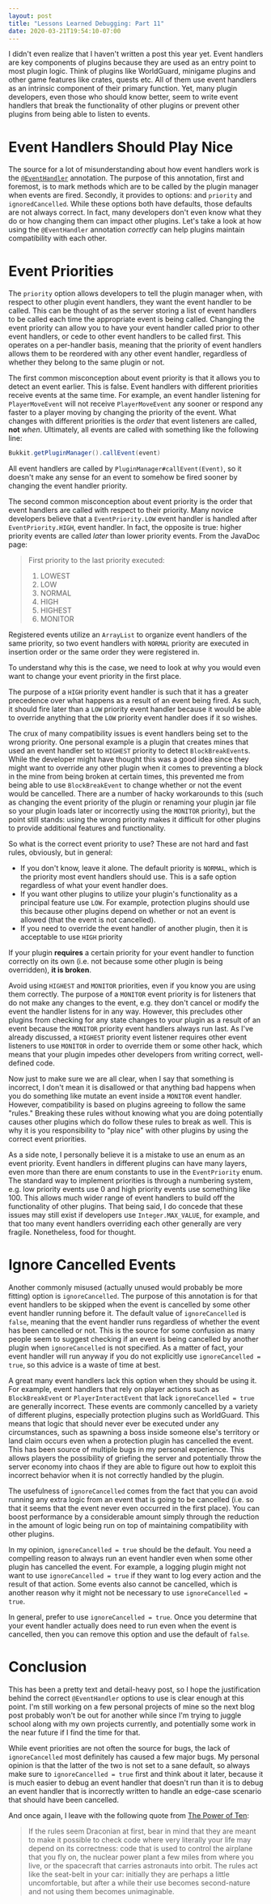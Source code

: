 ```yaml
---
layout: post
title: "Lessons Learned Debugging: Part 11"
date: 2020-03-21T19:54:10-07:00
---
```


I didn't even realize that I haven't written a post this
year yet. Event handlers are key components of plugins
because they are used as an entry point to most plugin
logic. Think of plugins like WorldGuard, minigame plugins
and other game features like crates, quests etc. All of
them use event handlers as an intrinsic component of their
primary function. Yet, many plugin developers, even those
who should know better, seem to write event handlers that
break the functionality of other plugins or prevent other
plugins from being able to listen to events.

# Event Handlers Should Play Nice

The source for a lot of misunderstanding about how event
handlers work is the [`@EventHandler`](https://hub.spigotmc.org/javadocs/spigot/org/bukkit/event/EventHandler.html)
annotation. The purpose of this annotation, first and
foremost, is to mark methods which are to be called by the
plugin manager when events are fired. Secondly, it provides
to options: and `priority` and `ignoredCancelled`. While
these options both have defaults, those defaults are not
always correct. In fact, many developers don't even know
what they do or how changing them can impact other plugins.
Let's take a look at how using the `@EventHandler`
annotation *correctly* can help plugins maintain
compatibility with each other.

# Event Priorities

The `priority` option allows developers to tell the plugin
manager when, with respect to other plugin event handlers,
they want the event handler to be called. This can be
thought of as the server storing a list of event handlers
to be called each time the appropriate event is being
called. Changing the event priority can allow you to have
your event handler called prior to other event handlers,
or cede to other event handlers to be called first. This
operates on a per-handler basis, meaning that the priority
of event handlers allows them to be reordered with any
other event handler, regardless of whether they belong to
the same plugin or not.

The first common misconception about event priority is that
it allows you to detect an event earlier. This is false.
Event handlers with different priorities receive events at
the same time. For example, an event handler listening for
`PlayerMoveEvent` will not receive `PlayerMoveEvent` any
sooner or respond any faster to a player moving by changing
the priority of the event. What changes with different
priorities is the *order* that event listeners are called,
**not** *when*. Ultimately, all events are called with
something like the following line:

``` java
Bukkit.getPluginManager().callEvent(event)
```

All event handlers are called by
`PluginManager#callEvent(Event)`, so it doesn't make any
sense for an event to somehow be fired sooner by changing
the event handler priority.

The second common misconception about event priority is the
order that event handlers are called with respect to their
priority. Many novice developers believe that a
`EventPriority.LOW` event handler is handled after
`EventPriority.HIGH`, event handler. In fact, the opposite
is true: higher priority events are called *later* than
lower priority events. From the JavaDoc page:

> First priority to the last priority executed:
>
> 1. LOWEST
> 2. LOW
> 3. NORMAL
> 4. HIGH
> 5. HIGHEST
> 6. MONITOR

Registered events utilize an `ArrayList` to organize event
handlers of the same priority, so two event handlers with
`NORMAL` priority are executed in insertion order or the
same order they were registered in.

To understand why this is the case, we need to look at why
you would even want to change your event priority in the
first place.

The purpose of a `HIGH` priority event handler is such that
it has a greater precedence over what happens as a result
of an event being fired. As such, it should fire later than
a `LOW` priority event handler because it would be able to
override anything that the `LOW` priority event handler
does if it so wishes.

The crux of many compatibility issues is event handlers
being set to the wrong priority. One personal example is a
plugin that creates mines that used an event handler set to
`HIGHEST` priority to detect `BlockBreakEvent`s. While the
developer might have thought this was a good idea since
they might want to override any other plugin when it comes
to preventing a block in the mine from being broken at
certain times, this prevented me from being able to use
`BlockBreakEvent` to change whether or not the event would
be cancelled. There are a number of hacky workarounds to
this (such as changing the event priority of the plugin or
renaming your plugin jar file so your plugin loads later or
incorrectly using the `MONITOR` priority), but the point
still stands: using the wrong priority makes it difficult
for other plugins to provide additional features and
functionality.

So what is the correct event priority to use? These are not
hard and fast rules, obviously, but in general:

  - If you don't know, leave it alone. The default priority
  is `NORMAL`, which is the priority most event handlers
  should use. This is a safe option regardless of what your
  event handler does.
  - If you want other plugins to utilize your plugin's
  functionality as a principal feature use `LOW`. For
  example, protection plugins should use this because
  other plugins depend on whether or not an event is
  allowed (that the event is not cancelled).
  - If you need to override the event handler of another
  plugin, then it is acceptable to use `HIGH` priority

If your plugin **requires** a certain priority for your
event handler to function correctly on its own (i.e. not
because some other plugin is being overridden), **it is
broken**.

Avoid using `HIGHEST` and `MONITOR` priorities, even if
you know you are using them correctly. The purpose of a
`MONITOR` event priority is for listeners that do not make
any changes to the event, e.g. they don't cancel or modify
the event the handler listens for in any way. However, this
precludes other plugins from checking for any state changes
to your plugin as a result of an event because the
`MONITOR` priority event handlers always run last. As I've
already discussed, a `HIGHEST` priority event listener
requires other event listeners to use `MONITOR` in order
to override them or some other hack, which means that your
plugin impedes other developers from writing correct,
well-defined code.

Now just to make sure we are all clear, when I say that
something is incorrect, I don't mean it is disallowed or
that anything bad happens when you do something like
mutate an event inside a `MONITOR` event handler. However,
compatibility is based on plugins agreeing to follow the
same "rules." Breaking these rules without knowing what
you are doing potentially causes other plugins which do
follow these rules to break as well. This is why it is you
responsibility to "play nice" with other plugins by using
the correct event priorities.

As a side note, I personally believe it is a mistake to use
an enum as an event priority. Event handlers in different
plugins can have many layers, even more than there are enum
constants to use in the `EventPriority` enum. The standard
way to implement priorities is through a numbering system,
e.g. low priority events use 0 and high priority events use
something like 100. This allows much wider range of event
handlers to build off the functionality of other plugins.
That being said, I do concede that these issues may still
exist if developers use `Integer.MAX_VALUE`, for example,
and that too many event handlers overriding each other
generally are very fragile. Nonetheless, food for thought.

# Ignore Cancelled Events

Another commonly misused (actually unused would probably be
more fitting) option is `ignoreCancelled`. The purpose of
this annotation is for that event handlers to be skipped
when the event is cancelled by some other event handler
running before it. The default value of `ignoreCancelled`
is `false`, meaning that the event handler runs regardless
of whether the event has been cancelled or not. This is the
source for some confusion as many people seem to suggest
checking if an event is being cancelled by another plugin
when `ignoreCancelled` is not specified. As a matter of
fact, your event handler will run anyway if you do not
explicitly use `ignoreCancelled = true`, so this advice is
a waste of time at best.

A great many event handlers lack this option when they
should be using it. For example, event handlers that
rely on player actions such as `BlockBreakEvent` or
`PlayerInteractEvent` that lack `ignoreCancelled = true`
are generally incorrect. These events are commonly
cancelled by a variety of different plugins, especially
protection plugins such as WorldGuard. This means that
logic that should never ever be executed under any
circumstances, such as spawning a boss inside someone
else's territory or land claim occurs even when a
protection plugin has cancelled the event. This has been
source of multiple bugs in my personal experience. This
allows players the possibility of griefing the server and
potentially throw the server economy into chaos if they
are able to figure out how to exploit this incorrect
behavior when it is not correctly handled by the plugin.

The usefulness of `ignoreCancelled` comes from the fact
that you can avoid running any extra logic from an event
that is going to be cancelled (i.e. so that it seems that
the event never even occurred in the first place). You can
boost performance by a considerable amount simply through
the reduction in the amount of logic being run on top of
maintaining compatibility with other plugins.

In my opinion, `ignoreCancelled = true` should be the
default. You need a compelling reason to always run an
event handler even when some other plugin has cancelled
the event. For example, a logging plugin might not want
to use `ignoreCancelled = true` if they want to log every
action and the result of that action. Some events also
cannot be cancelled, which is another reason why it might
not be necessary to use `ignoreCancelled = true`.

In general, prefer to use `ignoreCancelled = true`. Once
you determine that your event handler actually does need to
run even when the event is cancelled, then you can remove
this option and use the default of `false`.

# Conclusion

This has been a pretty text and detail-heavy post, so I
hope the justification behind the correct `@EventHandler`
options to use is clear enough at this point. I'm still
working on a few personal projects of mine so the next
blog post probably won't be out for another while since I'm
trying to juggle school along with my own projects
currently, and potentially some work in the near future if
I find the time for that.

While event priorities are not often the source for bugs,
the lack of `ignoreCancelled` most definitely has caused a
few major bugs. My personal opinion is that the latter of
the two is not set to a sane default, so always make sure
to `ignoreCancelled = true` first and think about it later,
because it is much easier to debug an event handler that
doesn't run than it is to debug an event handler that is
incorrectly written to handle an edge-case scenario that
should have been cancelled.

And once again, I leave with the following quote from
[The Power of Ten](http://spinroot.com/gerard/pdf/P10.pdf):

> If the rules seem Draconian at first, bear in mind that
they are meant to make it possible to check code where very
literally your life may depend on its correctness: code
that is used to control the airplane that you fly on, the
nuclear power plant a few miles from where you live, or the
spacecraft that carries astronauts into orbit. The rules
act like the seat-belt in your car: initially they are
perhaps a little uncomfortable, but after a while their use
becomes second-nature and not using them becomes
unimaginable.

